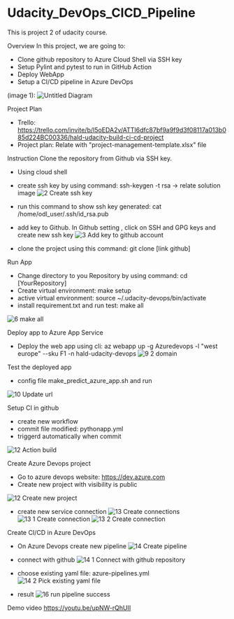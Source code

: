 # Udacity_DevOps_CICD_Pipeline
This is project 2 of udacity course.


Overview
In this project, we are going to:
 - Clone github repository to Azure Cloud Shell via SSH key
 - Setup Pylint and pytest to run in GitHub Action
 - Deploy WebApp
 - Setup a CI/CD pipeline in Azure DevOps

(image 1):
![Untitled Diagram](https://github.com/hakey94/Udacity_DevOps_CICD_Pipeline/assets/7892715/aaa40933-e775-42f3-a69e-4fbee1228b21)

Project Plan
- Trello: https://trello.com/invite/b/I5oEDA2v/ATTI6dfc87bf9a9f9d3f08117a013b085d224BC00336/hald-udacity-build-ci-cd-project
- Project plan: Relate with "project-management-template.xlsx" file

Instruction
Clone the repository from Github via SSH key.
- Using cloud shell
- create ssh key by using command: ssh-keygen -t rsa -> relate solution image
![2  Create ssh key](https://github.com/hakey94/Udacity_DevOps_CICD_Pipeline/assets/7892715/2dae94be-5422-4b5a-8d62-a57e479fd2da)

- run this command to show ssh key generated: cat /home/odl_user/.ssh/id_rsa.pub
- add key to Github. In Github setting , click on SSH and GPG keys and create new ssh key
![3  Add key to github account](https://github.com/hakey94/Udacity_DevOps_CICD_Pipeline/assets/7892715/3fd4070c-52f0-4e80-9219-e0fcd1b3880a)
- clone the project using this command: git clone [link github]

Run App
- Change directory to you Repository by using command: cd [YourRepository]
- Create virtual environment: make setup
- active virtual environment: source ~/.udacity-devops/bin/activate
- install requirement.txt and run test: make all

![6  make all](https://github.com/hakey94/Udacity_DevOps_CICD_Pipeline/assets/7892715/23f2a8a8-b6fa-4936-8b0d-511959a88a58)

Deploy app to Azure App Service
- Deploy the web app using cli: az webapp up -g Azuredevops -l "west europe" --sku F1 -n hald-udacity-devops
![9 2 domain](https://github.com/hakey94/Udacity_DevOps_CICD_Pipeline/assets/7892715/50e3e999-5b40-49de-b198-75f3b151cdc3)

Test the deployed app
- config file make_predict_azure_app.sh and run

![10  Update url](https://github.com/hakey94/Udacity_DevOps_CICD_Pipeline/assets/7892715/93b28603-62a6-4beb-ab37-cc34aaeba9d2)

Setup CI in github
- create new workflow
- commit file modified: pythonapp.yml
- triggerd automatically when commit

![12  Action build](https://github.com/hakey94/Udacity_DevOps_CICD_Pipeline/assets/7892715/d5613a0f-6ce6-4278-8281-220389170bb5)

Create Azure Devops project
- Go to azure devops website: https://dev.azure.com
- Create new project with visibility is public

![12  Create new project](https://github.com/hakey94/Udacity_DevOps_CICD_Pipeline/assets/7892715/2eb19887-4803-4484-a16d-6619be59196e)
- create new service connection
![13  Create connections](https://github.com/hakey94/Udacity_DevOps_CICD_Pipeline/assets/7892715/8f9ec10b-b1b5-4658-8e1e-37824317a648)
![13 1 Create connection](https://github.com/hakey94/Udacity_DevOps_CICD_Pipeline/assets/7892715/6f416f37-a019-42de-b858-07c3a2b4d136)
![13 2  Create connection](https://github.com/hakey94/Udacity_DevOps_CICD_Pipeline/assets/7892715/73843cc6-bfab-4dc3-8d02-d8c5a5e9f4b7)

Create CI/CD in Azure DevOps
- On Azure Devops create new pipeline
![14  Create pipeline](https://github.com/hakey94/Udacity_DevOps_CICD_Pipeline/assets/7892715/0a1fcef9-d371-48fe-b117-95945facee3f)
- connect with github
![14 1  Connect with github repository](https://github.com/hakey94/Udacity_DevOps_CICD_Pipeline/assets/7892715/74594c8b-f715-43dd-acce-722a544b3c2c)

- choose existing yaml file: azure-pipelines.yml
![14 2  Pick existing yaml file](https://github.com/hakey94/Udacity_DevOps_CICD_Pipeline/assets/7892715/561589a1-58af-498f-851f-6dad4d809796)
- result
![16  run pipeline success](https://github.com/hakey94/Udacity_DevOps_CICD_Pipeline/assets/7892715/a7e81038-0ddf-4c07-8097-9f03538f4834)

Demo video
https://youtu.be/upNW-rQhUII



